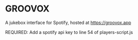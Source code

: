 # GROOVOX
A jukebox interface for Spotify, hosted at https://groovox.app

REQUIRED: Add a spotify api key to line 54 of players-script.js
